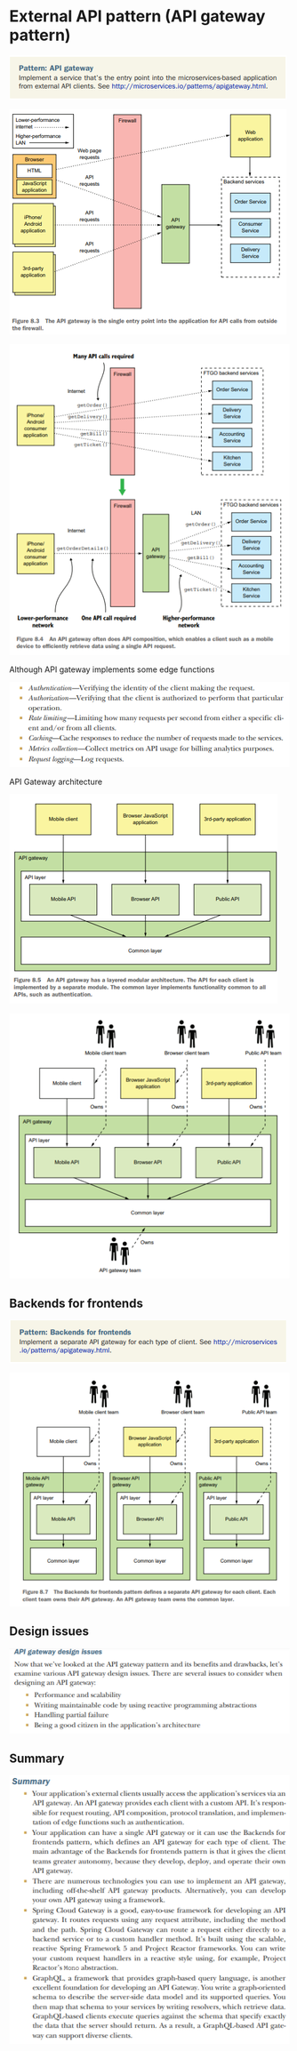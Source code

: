 # External API pattern (API gateway pattern)

![img_164.png](images/img_164.png)

![img_165.png](images/img_165.png)

![img_166.png](images/img_166.png)

Although API gateway implements some edge functions

![img_167.png](images/img_167.png)

API Gateway architecture

![img_168.png](images/img_168.png)

![img_169.png](images/img_169.png)

## Backends for frontends

![img_170.png](images/img_170.png)

![img_171.png](images/img_171.png)

## Design issues

![img_172.png](images/img_172.png)

## Summary 

![img_173.png](images/img_173.png)


